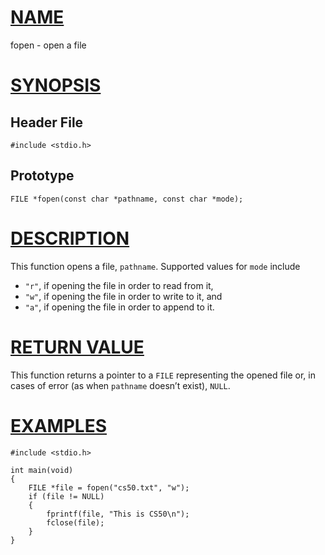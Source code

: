 # [NAME](#name)

fopen - open a file

# [SYNOPSIS](#synopsis)

## Header File

    #include <stdio.h>

## Prototype

    FILE *fopen(const char *pathname, const char *mode);

# [DESCRIPTION](#description)

This function opens a file, `pathname`. Supported values for `mode` include

- `"r"`, if opening the file in order to read from it,
- `"w"`, if opening the file in order to write to it, and
- `"a"`, if opening the file in order to append to it.

# [RETURN VALUE](#return-value)

This function returns a pointer to a `FILE` representing the opened file or, in cases of error (as when `pathname` doesn’t exist), `NULL`.

# [EXAMPLES](#examples)

    #include <stdio.h>

    int main(void)
    {
        FILE *file = fopen("cs50.txt", "w");
        if (file != NULL)
        {
            fprintf(file, "This is CS50\n");
            fclose(file);
        }
    }
